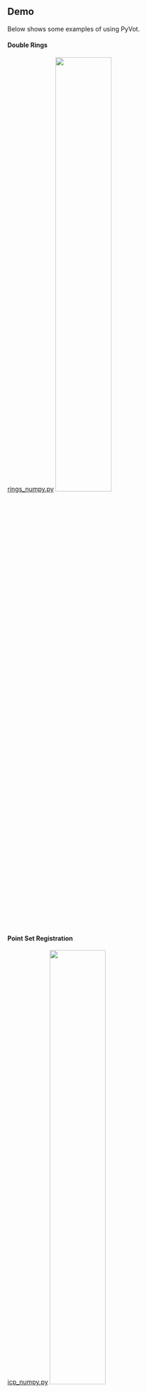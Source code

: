 ## Demo

Below shows some examples of using PyVot.

#### Double Rings
[rings_numpy.py](rings/rings_numpy.py)
<img src="rings/rings.png" width="50%">

#### Point Set Registration
[icp_numpy.py](icp/icp_numpy.py)
<img src="icp/icp.png" width="50%">

#### Spherical Transshipment
[sphere_numpy.py](sphere/sphere_numpy.py)
<img src="sphere/sphere_12.png" width="50%">

#### Regularized K-means
[kmeans_numpy.py](kmeans/kmeans_numpy.py)
<img src="kmeans/kmeans.png" width="50%">

#### Transshipment
[unbalanced_numpy.py](ship/ship_numpy.py)
<img src="ship/ship33.png" width="50%">

#### Unbalanced Transshipment
[unbalanced_numpy.py](unbalanced2/unbalanced2_numpy.py)
<img src="unbalanced2/ship21.png" width="50%">

#### VOT vs Sinkhorn
python vot_vs_sinkhorn.py

To run Sinkhorn OT, please install the [Python Optimal Transport](https://github.com/rflamary/POT) library, by e.g. pip install POT, 

[vot_vs_sinkhorn.py](vsSinkhorn/vot_vs_sinkhorn.py)

![alt text](vsSinkhorn/vot_vs_sinkhorn.png?raw=true)

#### Area preserving mapping. 

[area_numpy.py](area/area_numpy.py)

![alt text](area/area_preserve.png?raw=true)

#### Regularizing VOT by pair-wise similarities.

[area_numpy.py](regVOT/potential_numpy.py)

![alt text](regVOT/potential.png?raw=true)

#### Regularizing VOT by global invariances.

[area_numpy.py](regVOT/transform_numpy.py)

![alt text](regVOT/transform.png?raw=true)

#### Vector Quantization
[color_numpy.py](color/color_numpy.py)
<img src="color/color.png" width="50%">